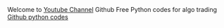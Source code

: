 <html>
Welcome to <a href='http://www.youtube.com/c/美股数据张老师'>Youtube Channel</a></n>
Github Free Python codes for algo trading <a href=github.com/hktrade''>Github python codes</a>
</html>

